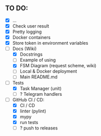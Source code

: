 ## TO DO:

- [x] ...
- [x] Check user result
- [x] Pretty logging
- [x] Docker containers
- [x] Store token in environment variables
- [ ] Docs (Wiki)
    - [x] Docstrings
    - [ ] Example of using
    - [x] FSM Diagram (request scheme, wiki)
    - [ ] Local & Docker deployment
    - [ ] Main README.md
- [ ] Tests
    - [x] Task Manager (unit)
    - [ ] ? Telegram handlers
- [ ] GitHub CI / CD:
    - [x] CI / CD
    - [x] linter (pylint)
    - [x] mypy
    - [x] run tests
    - [ ] ? push to releases
